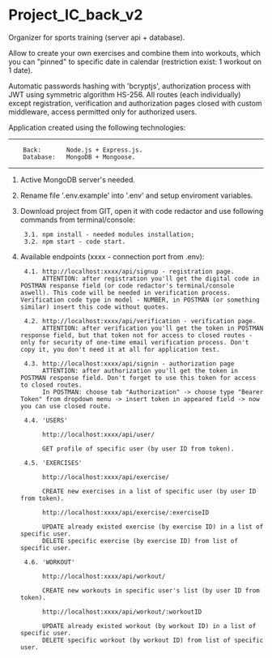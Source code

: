 # Project_IC_back_v2

Organizer for sports training (server api + database).

Allow to create your own exercises and combine them into workouts, which you can "pinned" to specific date in calendar 
(restriction exist: 1 workout on 1 date).  

Automatic passwords hashing with 'bcryptjs', authorization process with JWT using symmetric algorithm HS-256. All routes (each individually) except registration, 
verification and authorization pages closed with custom middleware, access permitted only for authorized users.

Application created using the following technologies:
____________________________________________________________________

        Back:       Node.js + Express.js.
        Database:   MongoDB + Mongoose.
____________________________________________________________________

1. Active MongoDB server's needed.

2. Rename file '.env.example' into '.env' and setup enviroment variables.

3. Download project from GIT, open it with code redactor and use following commands from terminal/console:

        3.1. npm install - needed modules installation;
        3.2. npm start - code start.

4. Available endpoints (xxxx - connection port from .env):

        4.1. http://localhost:xxxx/api/signup - registration page.
             ATTENTION: after registration you'll get the digital code in POSTMAN response field (or code redactor's terminal/console aswell). This code will be needed in verification process. Verification code type in model - NUMBER, in POSTMAN (or something similar) insert this code without quotes.

        4.2. http://localhost:xxxx/api/verification - verification page.
             ATTENTION: after verification you'll get the token in POSTMAN response field, but that token not for access to closed routes - only for security of one-time email verification process. Don't copy it, you don't need it at all for application test.

        4.3. http://localhost:xxxx/api/signin - authorization page
             ATTENTION: after authorization you'll get the token in POSTMAN response field. Don't forget to use this token for access to closed routes.
             In POSTMAN: choose tab "Authorization" -> choose type "Bearer Token" from dropdown menu -> insert token in appeared field -> now you can use closed route.

        4.4. 'USERS'

             http://localhost:xxxx/api/user/

             GET profile of specific user (by user ID from token).

        4.5. 'EXERCISES'

             http://localhost:xxxx/api/exercise/                   

             CREATE new exercises in a list of specific user (by user ID from token).

             http://localhost:xxxx/api/exercise/:exerciseID

             UPDATE already existed exercise (by exercise ID) in a list of specific user.
             DELETE specific exercise (by exercise ID) from list of specific user.

        4.6. 'WORKOUT'

             http://localhost:xxxx/api/workout/

             CREATE new workouts in specific user's list (by user ID from token).

             http://localhost:xxxx/api/workout/:workoutID

             UPDATE already existed workout (by workout ID) in a list of specific user.
             DELETE specific workout (by workout ID) from list of specific user.